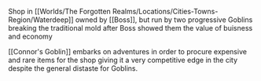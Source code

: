 Shop in [[Worlds/The Forgotten Realms/Locations/Cities-Towns-Region/Waterdeep]] owned by [[Boss]], but run by two progressive Goblins breaking the traditional mold after Boss showed them the value of buisness and economy

[[Connor's Goblin]] embarks on adventures in order to procure expensive and rare items for the shop giving it a very competitive edge in the city despite the general distaste for Goblins.
